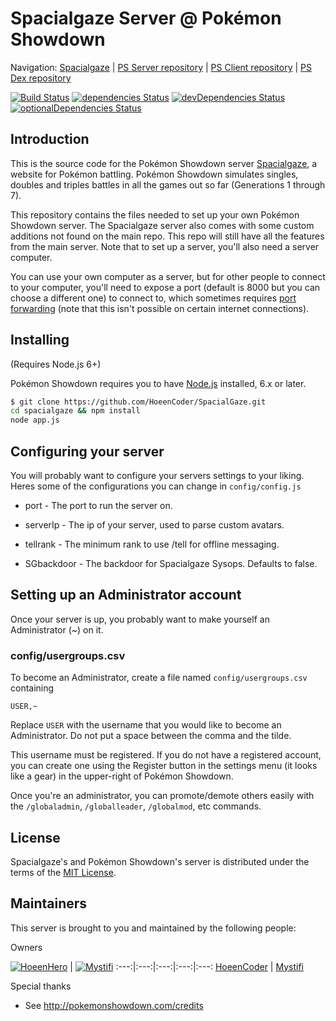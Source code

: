 Spacialgaze Server @ Pokémon Showdown
========================================================================

Navigation: [Spacialgaze][1] | [PS Server repository][10] | [PS Client repository][2] | [PS Dex repository][3]

  [1]: http://spacialgaze.psim.us/
  [2]: https://github.com/Zarel/Pokemon-Showdown-Client
  [3]: https://github.com/Zarel/Pokemon-Showdown-Dex
  [10]: https://github.com/Zarel/Pokemon-Showdown

[![Build Status](https://travis-ci.org/HoeenCoder/SpacialGaze.svg)](https://travis-ci.org/HoeenCoder/SpacialGaze)
[![dependencies Status](https://david-dm.org/HoeenCoder/SpacialGaze/status.svg)](https://david-dm.org/HoeenCoder/SpacialGaze)
[![devDependencies Status](https://david-dm.org/HoeenCoder/SpacialGaze/dev-status.svg)](https://david-dm.org/HoeenCoder/SpacialGaze?type=dev)
[![optionalDependencies Status](https://david-dm.org/HoeenCoder/SpacialGaze/optional-status.svg)](https://david-dm.org/HoeenCoder/SpacialGaze?type=optional)


Introduction
------------------------------------------------------------------------

This is the source code for the Pokémon Showdown server [Spacialgaze][4], a website for Pokémon battling. Pokémon Showdown simulates singles, doubles and triples battles in all the games out so far (Generations 1 through 7).

This repository contains the files needed to set up your own Pokémon Showdown server. The Spacialgaze server also comes with some custom additions not found on the main repo. This repo will still have all the features from the main server. Note that to set up a server, you'll also need a server computer.

You can use your own computer as a server, but for other people to connect to your computer, you'll need to expose a port (default is 8000 but you can choose a different one) to connect to, which sometimes requires [port forwarding][5] (note that this isn't possible on certain internet connections).

  [4]: http://spacialgaze.psim.us/
  [5]: http://en.wikipedia.org/wiki/Port_forwarding


Installing
------------------------------------------------------------------------

(Requires Node.js 6+)

Pokémon Showdown requires you to have [Node.js][6] installed, 6.x or later.

```bash
$ git clone https://github.com/HoeenCoder/SpacialGaze.git
cd spacialgaze && npm install
node app.js
```

  [6]: https://nodejs.org/

Configuring your server
------------------------------------------------------------------------

You will probably want to configure your servers settings to your liking.
Heres some of the configurations you can change in `config/config.js`

- port - The port to run the server on.

- serverIp - The ip of your server, used to parse custom avatars.

- tellrank - The minimum rank to use /tell for offline messaging.

- SGbackdoor - The backdoor for Spacialgaze Sysops. Defaults to false.

Setting up an Administrator account
------------------------------------------------------------------------

Once your server is up, you probably want to make yourself an Administrator (~) on it.

### config/usergroups.csv

To become an Administrator, create a file named `config/usergroups.csv` containing

    USER,~

Replace `USER` with the username that you would like to become an Administrator. Do not put a space between the comma and the tilde.

This username must be registered. If you do not have a registered account, you can create one using the Register button in the settings menu (it looks like a gear) in the upper-right of Pokémon Showdown.

Once you're an administrator, you can promote/demote others easily with the `/globaladmin`, `/globalleader`, `/globalmod`, etc commands.

License
------------------------------------------------------------------------

Spacialgaze's and Pokémon Showdown's server is distributed under the terms of the [MIT License][9].

  [9]: https://github.com/HoeenCoder/Spacialgaze/blob/master/LICENSE


Maintainers
------------------------------------------------------------------------

This server is brought to you and maintained by the following people:

Owners

[![HoeenHero](https://avatars0.githubusercontent.com/u/11671268?v=3&s=400)](http://github.com/HoeenCoder) | [![Mystifi](https://avatars3.githubusercontent.com/u/19177221?v=3&s=400)](https://github.com/Mystifi)
:---:|:---:|:---:|:---:|:---:
[HoeenCoder](http://github.com/HoeenCoder) | [Mystifi](https://github.com/Mystifi)

Special thanks

- See http://pokemonshowdown.com/credits
